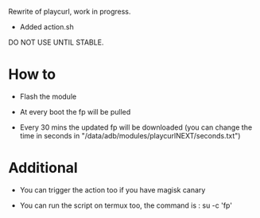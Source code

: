 Rewrite of playcurl, work in progress.

- Added action.sh

DO NOT USE UNTIL STABLE.

# How to

- Flash the module

- At every boot the fp will be pulled

- Every 30 mins the updated fp will be downloaded (you can change the time in seconds in "/data/adb/modules/playcurlNEXT/seconds.txt")

# Additional

- You can trigger the action too if you have magisk canary

- You can run the script on termux too, the command is : su -c 'fp'